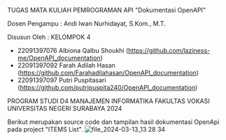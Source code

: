TUGAS MATA KULIAH PEMROGRAMAN API "Dokumentasi OpenAPI"

Dosen Pengampu : Andi Iwan Nurhidayat, S.Kom., M.T.

Disusun Oleh : KELOMPOK 4
  - 22091397076 Albiona Qalbu Shoukhi (https://github.com/laziness-me/OpenAPI_documentation)
  - 22091397092 Farah Adilah Hasan (https://github.com/Farahadilahasan/OpenAPI_documentation)
  - 22091397097 Putri Puspitasari (https://github.com/putripuspita240/OpenAPI_documentation)

PROGRAM STUDI D4 MANAJEMEN INFORMATIKA FAKULTAS VOKASI
UNIVERSITAS NEGERI SURABAYA 2024

Berikut merupakan source code dan tampilan hasil dokumentasi OpenApi pada project "ITEMS List".
![file_2024-03-13_13 28 34](https://github.com/laziness-me/OpenAPI_documentation/assets/102853731/4780e7a1-b02f-4195-8d79-20a329c9bbcf)

